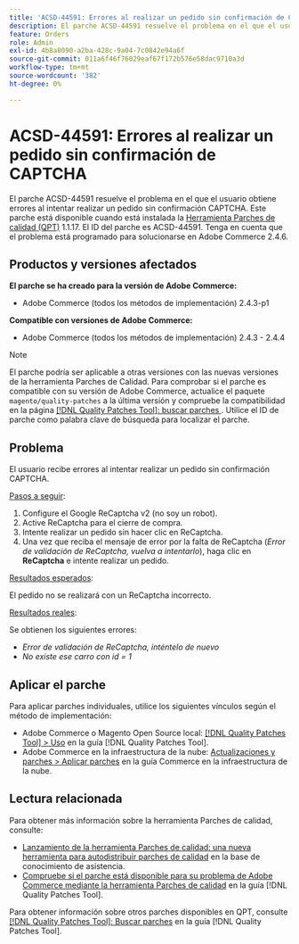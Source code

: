 ```yaml
---
title: 'ACSD-44591: Errores al realizar un pedido sin confirmación de CAPTCHA'
description: El parche ACSD-44591 resuelve el problema en el que el usuario obtiene errores al intentar realizar un pedido sin confirmación CAPTCHA.
feature: Orders
role: Admin
exl-id: 4b8a8090-a2ba-428c-9a04-7c0842e94a6f
source-git-commit: 011a6f46f76029eaf67f172b576e58dac9710a3d
workflow-type: tm+mt
source-wordcount: '382'
ht-degree: 0%

---
```


# ACSD-44591: Errores al realizar un pedido sin confirmación de CAPTCHA

El parche ACSD-44591 resuelve el problema en el que el usuario obtiene errores al intentar realizar un pedido sin confirmación CAPTCHA.
Este parche está disponible cuando está instalada la [Herramienta Parches de calidad (QPT)](https://experienceleague.adobe.com/en/docs/commerce-operations/tools/quality-patches-tool/quality-patches-tool-to-self-serve-quality-patches) 1.1.17. El ID del parche es ACSD-44591. Tenga en cuenta que el problema está programado para solucionarse en Adobe Commerce 2.4.6.

## Productos y versiones afectados

**El parche se ha creado para la versión de Adobe Commerce:**

* Adobe Commerce (todos los métodos de implementación) 2.4.3-p1

**Compatible con versiones de Adobe Commerce:**

* Adobe Commerce (todos los métodos de implementación) 2.4.3 - 2.4.4

>[!NOTE]
>
>El parche podría ser aplicable a otras versiones con las nuevas versiones de la herramienta Parches de Calidad. Para comprobar si el parche es compatible con su versión de Adobe Commerce, actualice el paquete `magento/quality-patches` a la última versión y compruebe la compatibilidad en la página [[!DNL Quality Patches Tool]: buscar parches ](https://experienceleague.adobe.com/en/docs/commerce-operations/tools/quality-patches-tool/quality-patches-tool-to-self-serve-quality-patches). Utilice el ID de parche como palabra clave de búsqueda para localizar el parche.

## Problema

El usuario recibe errores al intentar realizar un pedido sin confirmación CAPTCHA.

<u>Pasos a seguir</u>:

1. Configure el Google ReCaptcha v2 (no soy un robot).
1. Active ReCaptcha para el cierre de compra.
1. Intente realizar un pedido sin hacer clic en ReCaptcha.
1. Una vez que reciba el mensaje de error por la falta de ReCaptcha (*Error de validación de ReCaptcha, vuelva a intentarlo*), haga clic en **ReCaptcha** e intente realizar un pedido.

<u>Resultados esperados</u>:

El pedido no se realizará con un ReCaptcha incorrecto.

<u>Resultados reales</u>:

Se obtienen los siguientes errores:

* *Error de validación de ReCaptcha, inténtelo de nuevo*
* *No existe ese carro con id = 1*

## Aplicar el parche

Para aplicar parches individuales, utilice los siguientes vínculos según el método de implementación:

* Adobe Commerce o Magento Open Source local: [[!DNL Quality Patches Tool] > Uso](/help/tools/quality-patches-tool/usage.md) en la guía [!DNL Quality Patches Tool].
* Adobe Commerce en la infraestructura de la nube: [Actualizaciones y parches > Aplicar parches](https://experienceleague.adobe.com/docs/commerce-cloud-service/user-guide/develop/upgrade/apply-patches.html) en la guía Commerce en la infraestructura de la nube.

## Lectura relacionada

Para obtener más información sobre la herramienta Parches de calidad, consulte:

* [Lanzamiento de la herramienta Parches de calidad: una nueva herramienta para autodistribuir parches de calidad](https://experienceleague.adobe.com/en/docs/commerce-operations/tools/quality-patches-tool/quality-patches-tool-to-self-serve-quality-patches) en la base de conocimiento de asistencia.
* [Compruebe si el parche está disponible para su problema de Adobe Commerce mediante la herramienta Parches de calidad](/help/tools/quality-patches-tool/patches-available-in-qpt/check-patch-for-magento-issue-with-magento-quality-patches.md) en la guía [!DNL Quality Patches Tool].

Para obtener información sobre otros parches disponibles en QPT, consulte [[!DNL Quality Patches Tool]: Buscar parches](https://experienceleague.adobe.com/tools/commerce-quality-patches/index.html) en la guía [!DNL Quality Patches Tool].

